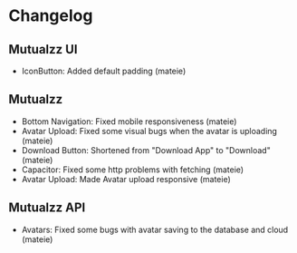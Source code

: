 # Changelog

## Mutualzz UI

- IconButton: Added default padding (mateie)

## Mutualzz

- Bottom Navigation: Fixed mobile responsiveness (mateie)
- Avatar Upload: Fixed some visual bugs when the avatar is uploading (mateie)
- Download Button: Shortened from "Download App" to "Download" (mateie)
- Capacitor: Fixed some http problems with fetching (mateie)
- Avatar Upload: Made Avatar upload responsive (mateie)

## Mutualzz API

- Avatars: Fixed some bugs with avatar saving to the database and cloud (mateie)
